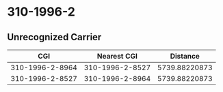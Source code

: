 # 310-1996-2
## Unrecognized Carrier


| CGI | Nearest CGI | Distance |
|-----|-------------|----------|
| 310-1996-2-8964 | 310-1996-2-8527 | 5739.88220873 |
| 310-1996-2-8527 | 310-1996-2-8964 | 5739.88220873 |

